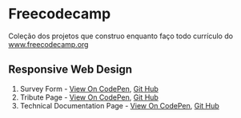 # Freecodecamp
Coleção dos projetos que construo enquanto faço todo currículo do www.freecodecamp.org

## Responsive Web Design
   1. Survey Form - [View On CodePen](https://codepen.io/AmaralVinicius/full/RweeZJE), [Git Hub](https://github.com/AmaralVinicius/freecodecamp/tree/main/Responsive-Web-Design/Survey-Form)
   2. Tribute Page - [View On CodePen](https://codepen.io/AmaralVinicius/full/XWymoby), [Git Hub](https://github.com/AmaralVinicius/freecodecamp/tree/main/Responsive-Web-Design/Tribute-Page)
   3. Technical Documentation Page -  [View On CodePen](https://codepen.io/AmaralVinicius/full/KKrvGbP), [Git Hub](https://github.com/AmaralVinicius/freecodecamp/tree/main/Responsive-Web-Design/Technical-Documentation-Page)
